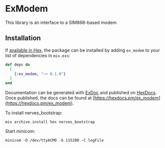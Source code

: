 # ExModem

This library is an interface to a SIM868-based modem

## Installation

If [available in Hex](https://hex.pm/docs/publish), the package can be installed
by adding `ex_modem` to your list of dependencies in `mix.exs`:

```elixir
def deps do
  [
    {:ex_modem, "~> 0.1.0"}
  ]
end
```

Documentation can be generated with [ExDoc](https://github.com/elixir-lang/ex_doc)
and published on [HexDocs](https://hexdocs.pm). Once published, the docs can
be found at [https://hexdocs.pm/ex_modem](https://hexdocs.pm/ex_modem).


To install nerves_bootstrap:

```shell
mix archive.install hex nerves_bootstrap
```

Start minicom:

```shell
minicom -D /dev/ttyACM0 -b 115200 -C logFile
```

